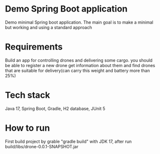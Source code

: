 # Demo Spring Boot application
Demo minimal Spring boot application. The main goal is to make a minimal  but working and using a standard approach
# Requirements

Build an app for controlling drones and delivering some cargo. you should be able to register a new drone
get information about them and find drones that are suitable for delivery(can carry this weight
and battery more than 25%)

# Tech stack
Java 17, Spring Boot, Gradle, H2 database, JUnit 5

# How to run
First build project by grable "gradle build" with JDK 17, after run build/libs/drone-0.0.1-SNAPSHOT.jar